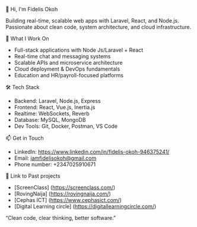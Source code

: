 👋 Hi, I'm Fidelis Okoh 

Building real-time, scalable web apps with Laravel, React, and Node.js. Passionate about clean code, system architecture, and cloud infrastructure. 

🚀 What I Work On 
- Full-stack applications with Node Js/Laravel + React
- Real-time chat and messaging systems
- Scalable APIs and microservice architecture
- Cloud deployment & DevOps fundamentals
- Education and HR/payroll-focused platforms

🛠 Tech Stack
- Backend: Laravel, Node.js, Express 
- Frontend: React, Vue.js, Inertia.js 
- Realtime: WebSockets, Reverb 
- Database: MySQL, MongoDB 
- Dev Tools: Git, Docker, Postman, VS Code

📫 Get in Touch 
- LinkedIn: https://www.linkedin.com/in/fidelis-okoh-946375241/ 
- Email: iamfidelisokoh@gmail.com
- Phone number: +2347025910671 

🧠 Link to Past projects
- [ScreenClass] (https://screenclass.com/)
- [RovingNaija] (https://rovingnaija.com/)
- [Cephas ICT] (https://www.cephasict.com/)
- [Digital Learning circle] (https://digitallearningcircle.com/)

“Clean code, clear thinking, better software.”
